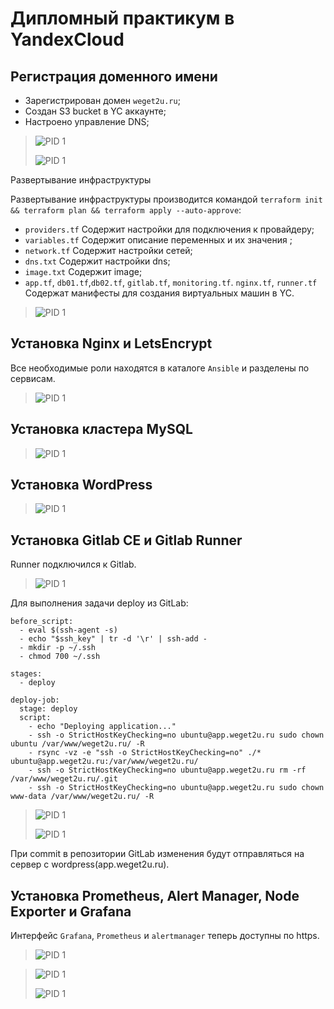 # Дипломный практикум в YandexCloud

## Регистрация доменного имени

- Зарегистрирован домен `weget2u.ru`;
- Создан S3 bucket в YC аккаунте;
- Настроено управление DNS; 

>![PID 1](https://photos.app.goo.gl/yR2vZPcX3anaBdTN7)  
>
>![PID 1](https://photos.app.goo.gl/W7Xfc9xVRSug6tdq5) 

Развертывание инфраструктуры

Развертывание инфраструктуры производится командой `terraform init && terraform plan && terraform apply --auto-approve`:

- `providers.tf` Содержит настройки для подключения к провайдеру;
- `variables.tf` Содержит описание переменных и их значения ;
- `network.tf` Содержит настройки сетей;
- `dns.txt`  Содержит настройки dns;
- `image.txt`  Содержит image;
- `app.tf`, `db01.tf`,`db02.tf`, `gitlab.tf`, `monitoring.tf`. `nginx.tf`, `runner.tf` Содержат манифесты для создания виртуальных машин в YC.
>![PID 1](https://photos.app.goo.gl/o7x24DxVyfkX9r2F9)

## Установка Nginx и LetsEncrypt
Все необходимые роли находятся в каталоге `Ansible` и разделены по сервисам. 



>![PID 1](https://photos.app.goo.gl/6qFHWA9rytCbSsEq6)

## Установка кластера MySQL

>![PID 1](https://photos.app.goo.gl/DAxwxAdWg2soHPbu7)

## Установка WordPress

>![PID 1](https://photos.app.goo.gl/U1w9aqentYr7Ydyt7)

## Установка Gitlab CE и Gitlab Runner

 Runner подключился к Gitlab.

>![PID 1](https://photos.app.goo.gl/y8Figmockr48FGvY6)


Для выполнения задачи deploy из GitLab:

```
before_script:
  - eval $(ssh-agent -s)
  - echo "$ssh_key" | tr -d '\r' | ssh-add -
  - mkdir -p ~/.ssh
  - chmod 700 ~/.ssh

stages:         
  - deploy

deploy-job:      
  stage: deploy
  script:
    - echo "Deploying application..." 
    - ssh -o StrictHostKeyChecking=no ubuntu@app.weget2u.ru sudo chown ubuntu /var/www/weget2u.ru/ -R
    - rsync -vz -e "ssh -o StrictHostKeyChecking=no" ./* ubuntu@app.weget2u.ru:/var/www/weget2u.ru/
    - ssh -o StrictHostKeyChecking=no ubuntu@app.weget2u.ru rm -rf /var/www/weget2u.ru/.git
    - ssh -o StrictHostKeyChecking=no ubuntu@app.weget2u.ru sudo chown www-data /var/www/weget2u.ru/ -R
```

>![PID 1](https://photos.app.goo.gl/Htxj8M6sj6do8uEs8)
>
>![PID 1](https://photos.app.goo.gl/ntbfSTdj1TUk6a8q6)

При commit в репозитории GitLab изменения будут отправляться на сервер c wordpress(app.weget2u.ru).

## Установка Prometheus, Alert Manager, Node Exporter и Grafana

Интерфейс `Grafana`, `Prometheus` и `alertmanager` теперь доступны по https. 

>![PID 1](https://photos.app.goo.gl/qNgwM9rAkSH7Jw2Z8)

>![PID 1](https://photos.app.goo.gl/5a8yd1SjuvJpnpJr7)
>
>![PID 1](https://photos.app.goo.gl/3Zjm69LKiGZVE11U6)
